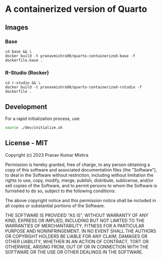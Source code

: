 # A containerized version of Quarto

## Images
### Base 

```
cd base && \
docker build -t pranavmishra90/quarto-containerized-base -f dockerfile.base .
```


### R-Studio (Rocker) 

```
cd r-studio && \
docker build -t pranavmishra90/quarto-containerized-rstudio -f dockerfile .
```

## Development

For a rapid initialization process, use 

````sh
source ./dev/initialize.sh
````


## License - MIT

Copyright (c) 2023 Pranav Kumar Mishra

Permission is hereby granted, free of charge, to any person obtaining a copy
of this software and associated documentation files (the "Software"), to deal
in the Software without restriction, including without limitation the rights
to use, copy, modify, merge, publish, distribute, sublicense, and/or sell
copies of the Software, and to permit persons to whom the Software is
furnished to do so, subject to the following conditions:

The above copyright notice and this permission notice shall be included in all
copies or substantial portions of the Software.

THE SOFTWARE IS PROVIDED "AS IS", WITHOUT WARRANTY OF ANY KIND, EXPRESS OR
IMPLIED, INCLUDING BUT NOT LIMITED TO THE WARRANTIES OF MERCHANTABILITY,
FITNESS FOR A PARTICULAR PURPOSE AND NONINFRINGEMENT. IN NO EVENT SHALL THE
AUTHORS OR COPYRIGHT HOLDERS BE LIABLE FOR ANY CLAIM, DAMAGES OR OTHER
LIABILITY, WHETHER IN AN ACTION OF CONTRACT, TORT OR OTHERWISE, ARISING FROM,
OUT OF OR IN CONNECTION WITH THE SOFTWARE OR THE USE OR OTHER DEALINGS IN THE
SOFTWARE.